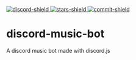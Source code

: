 [discord-invite]:https://discord.gg/FMjKqc5
[stars]:https://github.com/benma0005/discord-music-bot/blob/master/README.md
[commit]:https://github.com/benma0005/discord-music-bot/commits/master
[discord-shield]:https://img.shields.io/discord/542047446470230017?label=Discord&style=flat-square
[stars-shield]:https://img.shields.io/github/stars/benma0005/discord-music-bot?style=flat-square
[commit-shield]: https://img.shields.io/github/last-commit/benma0005/discord-music-bot?style=flat-square
[ ![discord-shield][] ][discord-invite]
[ ![stars-shield][] ][stars]
[ ![commit-shield][] ][commit]
# discord-music-bot
A discord music bot made with discord.js
